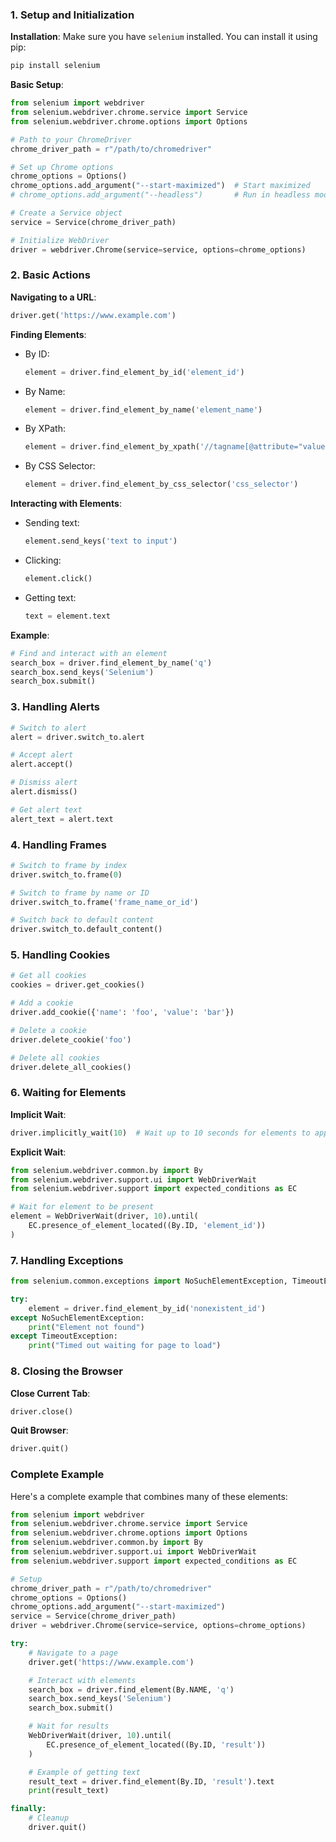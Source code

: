 ### 1. **Setup and Initialization**

**Installation**:
Make sure you have `selenium` installed. You can install it using pip:

```bash
pip install selenium
```

**Basic Setup**:

```python
from selenium import webdriver
from selenium.webdriver.chrome.service import Service
from selenium.webdriver.chrome.options import Options

# Path to your ChromeDriver
chrome_driver_path = r"/path/to/chromedriver"

# Set up Chrome options
chrome_options = Options()
chrome_options.add_argument("--start-maximized")  # Start maximized
# chrome_options.add_argument("--headless")       # Run in headless mode

# Create a Service object
service = Service(chrome_driver_path)

# Initialize WebDriver
driver = webdriver.Chrome(service=service, options=chrome_options)
```

### 2. **Basic Actions**

**Navigating to a URL**:

```python
driver.get('https://www.example.com')
```

**Finding Elements**:

- By ID:

  ```python
  element = driver.find_element_by_id('element_id')
  ```

- By Name:

  ```python
  element = driver.find_element_by_name('element_name')
  ```

- By XPath:

  ```python
  element = driver.find_element_by_xpath('//tagname[@attribute="value"]')
  ```

- By CSS Selector:

  ```python
  element = driver.find_element_by_css_selector('css_selector')
  ```

**Interacting with Elements**:

- Sending text:

  ```python
  element.send_keys('text to input')
  ```

- Clicking:

  ```python
  element.click()
  ```

- Getting text:

  ```python
  text = element.text
  ```

**Example**:

```python
# Find and interact with an element
search_box = driver.find_element_by_name('q')
search_box.send_keys('Selenium')
search_box.submit()
```

### 3. **Handling Alerts**

```python
# Switch to alert
alert = driver.switch_to.alert

# Accept alert
alert.accept()

# Dismiss alert
alert.dismiss()

# Get alert text
alert_text = alert.text
```

### 4. **Handling Frames**

```python
# Switch to frame by index
driver.switch_to.frame(0)

# Switch to frame by name or ID
driver.switch_to.frame('frame_name_or_id')

# Switch back to default content
driver.switch_to.default_content()
```

### 5. **Handling Cookies**

```python
# Get all cookies
cookies = driver.get_cookies()

# Add a cookie
driver.add_cookie({'name': 'foo', 'value': 'bar'})

# Delete a cookie
driver.delete_cookie('foo')

# Delete all cookies
driver.delete_all_cookies()
```

### 6. **Waiting for Elements**

**Implicit Wait**:

```python
driver.implicitly_wait(10)  # Wait up to 10 seconds for elements to appear
```

**Explicit Wait**:

```python
from selenium.webdriver.common.by import By
from selenium.webdriver.support.ui import WebDriverWait
from selenium.webdriver.support import expected_conditions as EC

# Wait for element to be present
element = WebDriverWait(driver, 10).until(
    EC.presence_of_element_located((By.ID, 'element_id'))
)
```

### 7. **Handling Exceptions**

```python
from selenium.common.exceptions import NoSuchElementException, TimeoutException

try:
    element = driver.find_element_by_id('nonexistent_id')
except NoSuchElementException:
    print("Element not found")
except TimeoutException:
    print("Timed out waiting for page to load")
```

### 8. **Closing the Browser**

**Close Current Tab**:

```python
driver.close()
```

**Quit Browser**:

```python
driver.quit()
```

### Complete Example

Here's a complete example that combines many of these elements:

```python
from selenium import webdriver
from selenium.webdriver.chrome.service import Service
from selenium.webdriver.chrome.options import Options
from selenium.webdriver.common.by import By
from selenium.webdriver.support.ui import WebDriverWait
from selenium.webdriver.support import expected_conditions as EC

# Setup
chrome_driver_path = r"/path/to/chromedriver"
chrome_options = Options()
chrome_options.add_argument("--start-maximized")
service = Service(chrome_driver_path)
driver = webdriver.Chrome(service=service, options=chrome_options)

try:
    # Navigate to a page
    driver.get('https://www.example.com')

    # Interact with elements
    search_box = driver.find_element(By.NAME, 'q')
    search_box.send_keys('Selenium')
    search_box.submit()

    # Wait for results
    WebDriverWait(driver, 10).until(
        EC.presence_of_element_located((By.ID, 'result'))
    )

    # Example of getting text
    result_text = driver.find_element(By.ID, 'result').text
    print(result_text)

finally:
    # Cleanup
    driver.quit()
```
